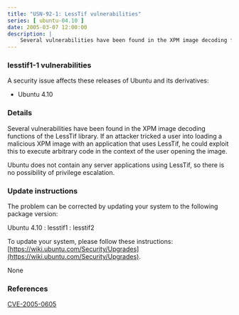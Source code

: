 ```yaml
---
title: "USN-92-1: LessTif vulnerabilities"
series: [ ubuntu-04.10 ]
date: 2005-03-07 12:00:00
description: |
    Several vulnerabilities have been found in the XPM image decoding functions of the LessTif library. If an attacker tricked a user into loading a malicious XPM image with an application that uses LessTif, he could exploit this to execute arbitrary code in the context of the user opening the image.
--- 
```

 
### lesstif1-1 vulnerabilities

A security issue affects these releases of Ubuntu and its derivatives:

* Ubuntu 4.10

### Details

Several vulnerabilities have been found in the XPM image decoding functions of the LessTif library. If an attacker tricked a user into loading a malicious XPM image with an application that uses LessTif, he could exploit this to execute arbitrary code in the context of the user opening the image.

Ubuntu does not contain any server applications using LessTif, so there is no possibility of privilege escalation.

### Update instructions

The problem can be corrected by updating your system to the following package version:

Ubuntu 4.10
 : lesstif1 
 : lesstif2 

To update your system, please follow these instructions: [https://wiki.ubuntu.com/Security/Upgrades](https://wiki.ubuntu.com/Security/Upgrades).

None

### References

 [CVE-2005-0605](http://people.ubuntu.com/~ubuntu-security/cve/CVE-2005-0605)
 
